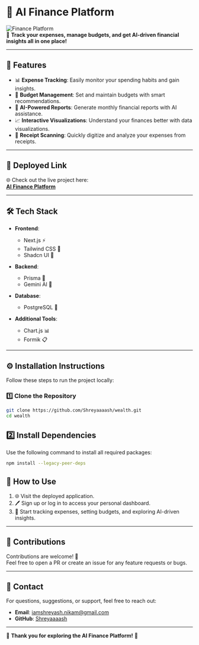 # 💸 AI Finance Platform

![Finance Platform](https://img.shields.io/badge/AI-Finance-blue?style=for-the-badge)  
🚀 **Track your expenses, manage budgets, and get AI-driven financial insights all in one place!**

---

## 🌟 Features
- 📊 **Expense Tracking**: Easily monitor your spending habits and gain insights.  
- 🧮 **Budget Management**: Set and maintain budgets with smart recommendations.  
- 🤖 **AI-Powered Reports**: Generate monthly financial reports with AI assistance.  
- 📈 **Interactive Visualizations**: Understand your finances better with data visualizations.  
- 📝 **Receipt Scanning**: Quickly digitize and analyze your expenses from receipts.

---

## 🔗 Deployed Link
🌐 Check out the live project here:  
[**AI Finance Platform**](https://wealth-fr8k-shreyashs-projects-be32cdc9.vercel.app/)  

---

## 🛠️ Tech Stack
- **Frontend**:  
  - Next.js ⚡  
  - Tailwind CSS 🎨  
  - Shadcn UI 🌟  

- **Backend**:  
  - Prisma 💾  
  - Gemini AI 🤖  

- **Database**:  
  - PostgreSQL 🐘  

- **Additional Tools**:  
  - Chart.js 📊  
  - Formik 📋

---

## ⚙️ Installation Instructions

Follow these steps to run the project locally:
### 1️⃣ Clone the Repository
```bash
git clone https://github.com/Shreyaaaash/wealth.git
cd wealth
```

## 2️⃣ Install Dependencies
Use the following command to install all required packages:

```bash
npm install --legacy-peer-deps
```

## 🚀 How to Use
1. 🌐 Visit the deployed application.  
2. 🖊️ Sign up or log in to access your personal dashboard.  
3. 💼 Start tracking expenses, setting budgets, and exploring AI-driven insights.

---

## 🤝 Contributions
Contributions are welcome! 🎉  
Feel free to open a PR or create an issue for any feature requests or bugs.

---

## 📧 Contact
For questions, suggestions, or support, feel free to reach out:

- **Email**: [iamshreyash.nikam@gmail.com](mailto:iamshreyash.nikam@gmail.com)  
- **GitHub**: [Shreyaaaash](https://github.com/Shreyaaaash)

---

🌟 **Thank you for exploring the AI Finance Platform!** 🌟



